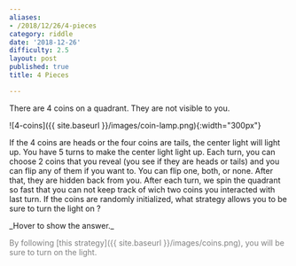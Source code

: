 ```yaml
---
aliases:
- /2018/12/26/4-pieces
category: riddle
date: '2018-12-26'
difficulty: 2.5
layout: post
published: true
title: 4 Pieces

---
```


There are 4 coins on a quadrant. They are not visible to you.

![4-coins]({{ site.baseurl }}/images/coin-lamp.png){:width="300px"}


If the 4 coins are heads or the four coins are tails, the center light will light up.
You have 5 turns to make the center light light up.
Each turn, you can choose 2 coins that you reveal (you see if they are heads or tails) and you can flip any of them if you want to. You can flip one, both, or none. After that, they are hidden back from you.
After each turn, we spin the quadrant so fast that you can not keep track of wich two coins you interacted with last turn. 
If the coins are randomly initialized, what strategy allows you to be sure to turn the light on ?


<div markdown="1" class='answer-title'>_Hover to show the answer._
</div>
<div class='answer-wrapper'>
<div markdown="1" class='answer' style="color: grey">

By following [this strategy]({{ site.baseurl }}/images/coins.png), you will be sure to turn on the light.



</div>
</div>
